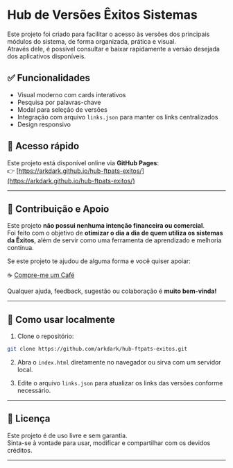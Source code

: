 
# Hub de Versões Êxitos Sistemas

Este projeto foi criado para facilitar o acesso às versões dos principais módulos do sistema, de forma organizada, prática e visual.  
Através dele, é possível consultar e baixar rapidamente a versão desejada dos aplicativos disponíveis.

## ✅ Funcionalidades

- Visual moderno com cards interativos
- Pesquisa por palavras-chave
- Modal para seleção de versões
- Integração com arquivo `links.json` para manter os links centralizados
- Design responsivo

## 🚀 Acesso rápido

Este projeto está disponível online via **GitHub Pages**:  
👉 [https://arkdark.github.io/hub-ftpats-exitos/](https://arkdark.github.io/hub-ftpats-exitos/)

---

## 🤝 Contribuição e Apoio

Este projeto **não possui nenhuma intenção financeira ou comercial**.  
Foi feito com o objetivo de **otimizar o dia a dia de quem utiliza os sistemas da Êxitos**, além de servir como uma ferramenta de aprendizado e melhoria contínua.

Se este projeto te ajudou de alguma forma e você quiser apoiar:

☕ [Compre-me um Café](https://www.buymeacoffee.com/lucassousa)

Qualquer ajuda, feedback, sugestão ou colaboração é **muito bem-vinda!**

---

## 📁 Como usar localmente

1. Clone o repositório:

```bash
git clone https://github.com/arkdark/hub-ftpats-exitos.git
```

2. Abra o `index.html` diretamente no navegador ou sirva com um servidor local.

3. Edite o arquivo `links.json` para atualizar os links das versões conforme necessário.

---

## 📌 Licença

Este projeto é de uso livre e sem garantia.  
Sinta-se à vontade para usar, modificar e compartilhar com os devidos créditos.

---
